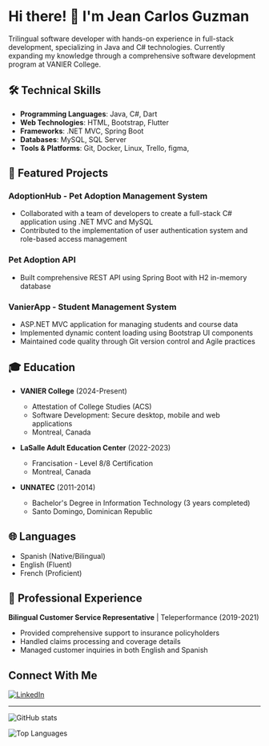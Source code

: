 # Hi there! 👋 I'm Jean Carlos Guzman

Trilingual software developer with hands-on experience in full-stack development, specializing in Java and C# technologies. Currently expanding my knowledge through a comprehensive software development program at VANIER College.

## 🛠️ Technical Skills

- **Programming Languages**: Java, C#, Dart
- **Web Technologies**: HTML, Bootstrap, Flutter
- **Frameworks**: .NET MVC, Spring Boot
- **Databases**: MySQL, SQL Server
- **Tools & Platforms**: Git, Docker, Linux, Trello, figma, 

## 🚀 Featured Projects

### AdoptionHub - Pet Adoption Management System
- Collaborated with a team of developers to create a full-stack C# application using .NET MVC and MySQL
- Contributed to the implementation of user authentication system and role-based access management

### Pet Adoption API
- Built comprehensive REST API using Spring Boot with H2 in-memory database

### VanierApp - Student Management System
- ASP.NET MVC application for managing students and course data
- Implemented dynamic content loading using Bootstrap UI components
- Maintained code quality through Git version control and Agile practices

## 🎓 Education

- **VANIER College** (2024-Present)
  - Attestation of College Studies (ACS)
  - Software Development: Secure desktop, mobile and web applications
  - Montreal, Canada

- **LaSalle Adult Education Center** (2022-2023)
  - Francisation - Level 8/8 Certification
  - Montreal, Canada

- **UNNATEC** (2011-2014)
  - Bachelor's Degree in Information Technology (3 years completed)
  - Santo Domingo, Dominican Republic

## 🌐 Languages

- Spanish (Native/Bilingual)
- English (Fluent)
- French (Proficient)

## 💼 Professional Experience

**Bilingual Customer Service Representative** | Teleperformance (2019-2021)
- Provided comprehensive support to insurance policyholders
- Handled claims processing and coverage details
- Managed customer inquiries in both English and Spanish

## Connect With Me

[![LinkedIn](https://img.shields.io/badge/LinkedIn-0077B5?style=for-the-badge&logo=linkedin&logoColor=white)](https://linkedin.com/in/jeancarlosg93)

---

![GitHub stats](https://github-readme-stats.vercel.app/api?username=jeancarlosg93&show_icons=true&theme=dark)

<!-- Optional: Add your top languages -->
![Top Languages](https://github-readme-stats.vercel.app/api/top-langs/?username=jeancarlosg93&layout=compact&theme=dark)
